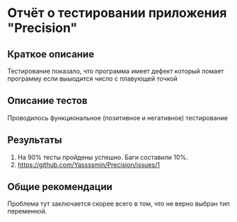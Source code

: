 # Отчёт о тестировании приложения "Precision"

## Краткое описание

Тестирование показало, что программа имеет дефект который ломает программу если выыодится число с плавующей точкой

## Описание тестов

Проводилось функциональное (позитивное и негативное) тестирование 

## Результаты

1. На 90% тесты пройдены успешно. Баги составили 10%.
2. https://github.com/Yassssmin/Precision/issues/1

## Общие рекомендации

Проблема тут заключается скорее всего в том, что не верно выбран тип переменной.
